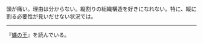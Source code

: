 頭が痛い。理由は分からない。縦割りの組織構造を好きになれない。特に、縦に割る必要性が見いだせない状況では。

-----

『[蝿の王](https://www.amazon.co.jp/dp/4151200908)』を読んでいる。
